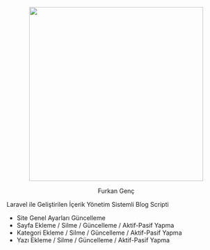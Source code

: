 <p align="center"><a href="https://laravel.com" target="_blank"><img src="https://raw.githubusercontent.com/laravel/art/master/logo-lockup/5%20SVG/2%20CMYK/1%20Full%20Color/laravel-logolockup-cmyk-red.svg" width="400"></a></p>

<p align="center">
Furkan Genç
</p>

Laravel ile Geliştirilen İçerik Yönetim Sistemli Blog Scripti

- Site Genel Ayarları Güncelleme
- Sayfa Ekleme / Silme / Güncelleme / Aktif-Pasif Yapma
- Kategori Ekleme / Silme / Güncelleme / Aktif-Pasif Yapma
- Yazı Ekleme / Silme / Güncelleme / Aktif-Pasif Yapma

